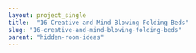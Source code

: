 ```yaml
---
layout: project_single
title:  "16 Creative and Mind Blowing Folding Beds"
slug: "16-creative-and-mind-blowing-folding-beds"
parent: "hidden-room-ideas"
---
```

 